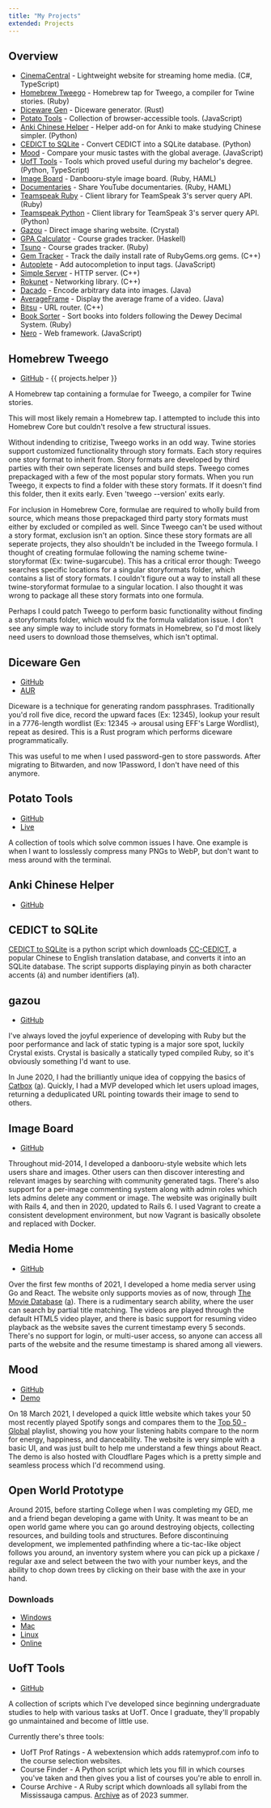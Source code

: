 ```yaml
---
title: "My Projects"
extended: Projects
---
```


## Overview

- [CinemaCentral](https://github.com/potatodiet/CinemaCentral) - Lightweight
  website for streaming home media. (C#, TypeScript)
- [Homebrew Tweego](https://github.com/potatodiet/homebrew-tweego) - Homebrew
  tap for Tweego, a compiler for Twine stories. (Ruby)
- [Diceware Gen](https://github.com/potatodiet/diceware-gen) - Diceware
  generator. (Rust)
- [Potato Tools](http://github.com/potatodiet/PotatoTools) - Collection of
  browser-accessible tools. (JavaScript)
- [Anki Chinese Helper](https://github.com/potatodiet/anki_chinese_helper) -
  Helper add-on for Anki to make studying Chinese simpler. (Python)
- [CEDICT to SQLite](https://github.com/potatodiet/cedict_to_sqlite) - Convert
  CEDICT into a SQLite database. (Python)
- [Mood](https://github.com/potatodiet/mood) - Compare your music tastes with
  the global average. (JavaScript)
- [UofT Tools](https://github.com/potatodiet/uoft-tools) - Tools which proved
  useful during my bachelor's degree. (Python, TypeScript)
- [Image Board](https://github.com/potatodiet/image_board) - Danbooru-style
  image board. (Ruby, HAML)
- [Documentaries](https://github.com/potatodiet/documentaries) - Share YouTube
  documentaries. (Ruby, HAML)
- [Teamspeak Ruby](https://github.com/potatodiet/teamspeak-ruby) - Client
  library for TeamSpeak 3's server query API. (Ruby)
- [Teamspeak Python](https://github.com/potatodiet/python-teamspeak) - Client
  library for TeamSpeak 3's server query API. (Python)
- [Gazou](https://github.com/potatodiet/gazou) - Direct image sharing website.
  (Crystal)
- [GPA Calculator](https://github.com/potatodiet/gpa_calculator) - Course grades
  tracker. (Haskell)
- [Tsuno](https://github.com/potatodiet/tsuno) - Course grades tracker. (Ruby)
- [Gem Tracker](https://github.com/potatodiet/gemtracker) - Track the daily
  install rate of RubyGems.org gems. (C++)
- [Autoplete](https://github.com/potatodiet/autoplete) - Add autocompletion to
  input tags. (JavaScript)
- [Simple Server](https://github.com/potatodiet/SimpleServer) - HTTP server.
  (C++)
- [Rokunet](https://github.com/potatodiet/rokunet) - Networking library. (C++)
- [Dacado](https://github.com/potatodiet/dacado) - Encode arbitrary data into
  images. (Java)
- [AverageFrame](https://github.com/potatodiet/AverageFrame) - Display the
  average frame of a video. (Java)
- [Bitsu](https://github.com/potatodiet/bitsu) - URL router. (C++)
- [Book Sorter](https://github.com/potatodiet/book_sorter) - Sort books into
  folders following the Dewey Decimal System. (Ruby)
- [Nero](https://github.com/potatodiet/nero) - Web framework. (JavaScript)

## Homebrew Tweego

- [GitHub](http://github.com/potatodiet/homebrew-tweego) - {{ projects.helper }}

A Homebrew tap containing a formulae for Tweego, a compiler for Twine stories.

This will most likely remain a Homebrew tap. I attempted to include this into
Homebrew Core but couldn't resolve a few structural issues.

Without indending to critizise, Tweego works in an odd way. Twine stories
support customized functionality through story formats. Each story requires one
story format to inherit from. Story formats are developed by third parties with
their own seperate licenses and build steps. Tweego comes prepackaged with a few
of the most popular story formats. When you run Tweego, it expects to find a
folder with these story formats. If it doesn't find this folder, then it exits
early. Even 'tweego --version' exits early.

For inclusion in Homebrew Core, formulae are required to wholly build from
source, which means those prepackaged third party story formats must either by
excluded or compiled as well. Since Tweego can't be used without a story format,
exclusion isn't an option. Since these story formats are all seperate projects,
they also shouldn't be included in the Tweego formula. I thought of creating
formulae following the naming scheme twine-storyformat (Ex: twine-sugarcube).
This has a critical error though: Tweego searches specific locations for a
singular storyformats folder, which contains a list of story formats. I couldn't
figure out a way to install all these twine-storyformat formulae to a singular
location. I also thought it was wrong to package all these story formats into
one formula.

Perhaps I could patch Tweego to perform basic functionality without finding a
storyformats folder, which would fix the formula validation issue. I don't see
any simple way to include story formats in Homebrew, so I'd most likely need
users to download those themselves, which isn't optimal.

## Diceware Gen

- [GitHub](https://github.com/potatodiet/diceware-gen)
- [AUR](https://aur.archlinux.org/packages/diceware-gen)

Diceware is a technique for generating random passphrases. Traditionally you'd
roll five dice, record the upward faces (Ex: 12345), lookup your result in a
7776-length wordlist (Ex: 12345 -> arousal using EFF's Large Wordlist), repeat
as desired. This is a Rust program which performs diceware programmatically.

This was useful to me when I used password-gen to store passwords. After
migrating to Bitwarden, and now 1Password, I don't have need of this anymore.

## Potato Tools

- [GitHub](https://github.com/potatodiet/PotatoTools)
- [Live](https://tools.potatodiet.ca)

A collection of tools which solve common issues I have. One example is when I
want to losslessly compress many PNGs to WebP, but don't want to mess around
with the terminal.

## Anki Chinese Helper

- [GitHub](https://github.com/potatodiet/anki_chinese_helper)

## CEDICT to SQLite

[CEDICT to SQLite](https://github.com/potatodiet/cedict_to_sqlite) is a python
script which downloads
[CC-CEDICT](https://www.mdbg.net/chinese/dictionary?page=cedict), a popular
Chinese to English translation database, and converts it into an SQLite
database. The script supports displaying pinyin as both character accents (á)
and number identifiers (a1).

## gazou

- [GitHub](https://github.com/potatodiet/gazou)

I've always loved the joyful experience of developing with Ruby but the poor
performance and lack of static typing is a major sore spot, luckily Crystal
exists. Crystal is basically a statically typed compiled Ruby, so it's obviously
something I'd want to use.

In June 2020, I had the brilliantly unique idea of coppying the basics of
[Catbox](https://catbox.moe/) ([a](/files/archive/catbox_2022-03-26.html)).
Quickly, I had a MVP developed which let users upload images, returning a
deduplicated URL pointing towards their image to send to others.

## Image Board

- [GitHub](https://github.com/potatodiet/image_board)

Throughout mid-2014, I developed a danbooru-style website which lets users share
and images. Other users can then discover interesting and relevant images by
searching with community generated tags. There's also support for a per-image
commenting system along with admin roles which lets admins delete any comment or
image. The website was originally built with Rails 4, and then in 2020, updated
to Rails 6. I used Vagrant to create a consistent development environment, but
now Vagrant is basically obsolete and replaced with Docker.

## Media Home

- [GitHub](https://github.com/potatodiet/media_home)

Over the first few months of 2021, I developed a home media server using Go and
React. The website only supports movies as of now, through
[The Movie Database](https://www.themoviedb.org/documentation/api)
([a](/files/archive/tmdb_2021-08-25.html)). There is a rudimentary search
ability, where the user can search by partial title matching. The videos are
played through the default HTML5 video player, and there is basic support for
resuming video playback as the website saves the current timestamp every 5
seconds. There's no support for login, or multi-user access, so anyone can
access all parts of the website and the resume timestamp is shared among all
viewers.

## Mood

- [GitHub](https://github.com/potatodiet/mood)
- [Demo](https://mood.potatodiet.ca)

On 18 March 2021, I developed a quick little website which takes your 50 most
recently played Spotify songs and compares them to the
[Top 50 - Global](https://open.spotify.com/playlist/37i9dQZEVXbMDoHDwVN2tF)
playlist, showing you how your listening habits compare to the norm for energy,
happiness, and danceability. The website is very simple with a basic UI, and was
just built to help me understand a few things about React. The demo is also
hosted with Cloudflare Pages which is a pretty simple and seamless process which
I'd recommend using.

## Open World Prototype

Around 2015, before starting College when I was completing my GED, me and a
friend began developing a game with Unity. It was meant to be an open world game
where you can go around destroying objects, collecting resources, and building
tools and structures. Before discontinuing development, we implemented
pathfinding where a tic-tac-like object follows you around, an inventory system
where you can pick up a pickaxe / regular axe and select between the two with
your number keys, and the ability to chop down trees by clicking on their base
with the axe in your hand.

### Downloads

- [Windows](/files/open-world/windows.zip)
- [Mac](/files/open-world/mac.zip)
- [Linux](/files/open-world/linux.zip)
- [Online](/files/open-world/webgl/index.html)

## UofT Tools

- [GitHub](https://github.com/potatodiet/uoft-tools)

A collection of scripts which I've developed since beginning undergraduate
studies to help with various tasks at UofT. Once I graduate, they'll propably go
unmaintained and become of little use.

Currently there's three tools:

- UofT Prof Ratings - A webextension which adds ratemyprof.com info to the
  course selection websites.
- Course Finder - A Python script which lets you fill in which courses you've
  taken and then gives you a list of courses you're able to enroll in.
- Course Archive - A Ruby script which downloads all syllabi from the
  Mississauga campus. [Archive](/files/uoft/utm-syllabi.tar.zst) as of 2023
  summer.
